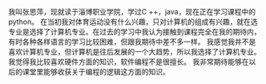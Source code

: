 我叫张思萍，现就读于淄博职业学院，学过C ++，java，现在正在学习课程中的python。
在当初我对体育运动没有什么兴趣，只对计算机的组成有兴趣，就在选专业是选择了计算机专业。在过去的学习中我认为接触到课程完全在我的期待内，有时各种各样语言的学习比较困难，但跟我期待中差不多一样。
我感觉我并不是喜欢计算机专业，但计算机是往后发展的一个大趋势，所以我选择了计算机专业。
我觉得我比较喜欢硬件方面的知识，软件编程不是很擅长。
我非常期待能够在以后的课堂里能够收获关于编程的逻辑这方面的知识。
